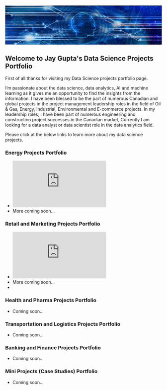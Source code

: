 ![](/image/bkjaygupta.jpg)

## Welcome to Jay Gupta's Data Science Projects Portfolio

First of all thanks for visiting my Data Science projects portfolio page.

I’m passionate about the data science, data analytics, AI and machine learning as it gives me an opportunity to find the insights from the information. I have been blessed to be the part of numerous Canadian and global projects in the project management leadership roles in the field of Oil &amp; Gas, Energy, Industrial, Environmental and E-commerce projects. In my leadership roles, I have been part of numerous engineering and construction project successes in the Canadian market, Currently I am looking for a data analyst or data scientist role in the data analytics field.

Please click at the below links to learn more about my data science projects.

### Energy Projects Portfolio

- ![Energy Statistics Analytics for the G-7 group countries for the Crude Oil, Wind Energy, Solar Energy, Tidal Wave & Ocean Energy and Uranium Energy](https://github.com/jayguptacal/EnergyProjects/blob/main/EnergyStatsProject/readme.md)
- More coming soon...

### Retail and Marketing Projects Portfolio

- ![Big Mountain Resort Priing](https://github.com/jayguptacal/RetailAndMarketing/blob/main/BigMountainResortPricing/README.md)
- More coming soon...
- 
### Health and Pharma Projects Portfolio

- Coming soon...

### Transportation and Logistics Projects Portfolio

- Coming soon...

### Banking and Finance Projects Portfolio

- Coming soon...

### Mini Projects (Case Studies) Portfolio

- Coming soon...
